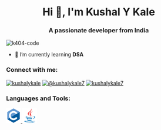 <h1 align="center">Hi 👋, I'm Kushal Y Kale</h1>
<h3 align="center">A passionate developer from India</h3>

<p align="left"> <img src="https://komarev.com/ghpvc/?username=k404-code&label=Profile%20views&color=0e75b6&style=flat" alt="k404-code" /> </p>

- 🌱 I’m currently learning **DSA**

<h3 align="left">Connect with me:</h3>
<p align="left">
<a href="https://twitter.com/kushalykale" target="blank"><img align="center" src="https://raw.githubusercontent.com/rahuldkjain/github-profile-readme-generator/master/src/images/icons/Social/twitter.svg" alt="kushalykale" height="30" width="40" /></a>
<a href="https://www.hackerrank.com/@kushalykale7" target="blank"><img align="center" src="https://raw.githubusercontent.com/rahuldkjain/github-profile-readme-generator/master/src/images/icons/Social/hackerrank.svg" alt="@kushalykale7" height="30" width="40" /></a>
<a href="https://www.leetcode.com/kushalykale7" target="blank"><img align="center" src="https://raw.githubusercontent.com/rahuldkjain/github-profile-readme-generator/master/src/images/icons/Social/leet-code.svg" alt="kushalykale7" height="30" width="40" /></a>
</p>

<h3 align="left">Languages and Tools:</h3>
<p align="left"> <a href="https://www.cprogramming.com/" target="_blank" rel="noreferrer"> <img src="https://raw.githubusercontent.com/devicons/devicon/master/icons/c/c-original.svg" alt="c" width="40" height="40"/> </a> <a href="https://www.java.com" target="_blank" rel="noreferrer"> <img src="https://raw.githubusercontent.com/devicons/devicon/master/icons/java/java-original.svg" alt="java" width="40" height="40"/> </a> </p>
